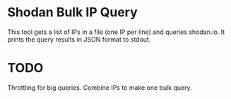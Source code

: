 # Shodan Bulk IP Query
This tool gets a list of IPs in a file (one IP per line) and queries shodan.io. It prints the query results in JSON format to stdout. 

# TODO
Throttling for big queries.
Combine IPs to make one bulk query.
